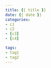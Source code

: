 ```yaml
---
title: {{ title }}
date: {{ date }}
categories: 
- c1
- c2
- [c3]
- [c4]

tags:
- tag1
- tag2
---
```

